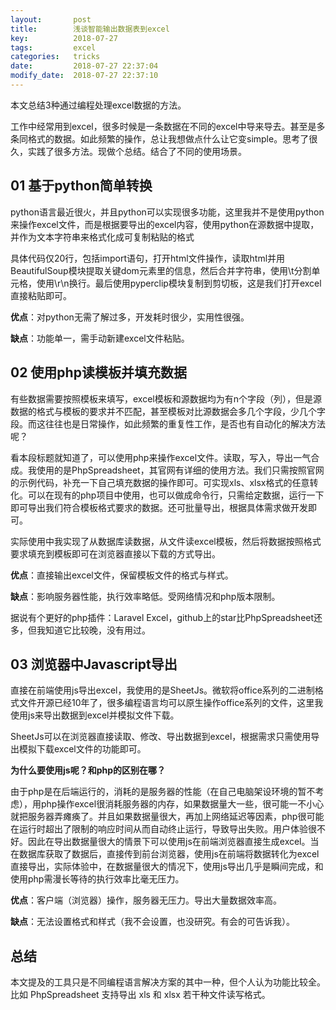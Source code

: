 ```yaml
---
layout:       post
title:        浅谈智能输出数据表到excel
key:          2018-07-27
tags:         excel
categories:   tricks
date:         2018-07-27 22:37:04
modify_date:  2018-07-27 22:37:10
---
```


本文总结3种通过编程处理excel数据的方法。

<!--more-->

工作中经常用到excel，很多时候是一条数据在不同的excel中导来导去。甚至是多条同格式的数据。如此频繁的操作，总让我想做点什么让它变simple。思考了很久，实践了很多方法。现做个总结。结合了不同的使用场景。

## 01 基于python简单转换

python语言最近很火，并且python可以实现很多功能，这里我并不是使用python来操作excel文件，而是根据要导出的excel内容，使用python在源数据中提取，并作为文本字符串来格式化成可复制粘贴的格式

具体代码仅20行，包括import语句，打开html文件操作，读取html并用BeautifulSoup模块提取关键dom元素里的信息，然后合并字符串，使用\t分割单元格，使用\r\n换行。最后使用pyperclip模块复制到剪切板，这是我们打开excel直接粘贴即可。


**优点**：对python无需了解过多，开发耗时很少，实用性很强。

**缺点**：功能单一，需手动新建excel文件粘贴。

## 02 使用php读模板并填充数据

有些数据需要按照模板来填写，excel模板和源数据均为有n个字段（列），但是源数据的格式与模板的要求并不匹配，甚至模板对比源数据会多几个字段，少几个字段。而这往往也是日常操作，如此频繁的重复性工作，是否也有自动化的解决方法呢？


看本段标题就知道了，可以使用php来操作excel文件。读取，写入，导出一气合成。我使用的是PhpSpreadsheet，其官网有详细的使用方法。我们只需按照官网的示例代码，补充一下自己填充数据的操作即可。可实现xls、xlsx格式的任意转化。可以在现有的php项目中使用，也可以做成命令行，只需给定数据，运行一下即可导出我们符合模板格式要求的数据。还可批量导出，根据具体需求做开发即可。


实际使用中我实现了从数据库读数据，从文件读excel模板，然后将数据按照格式要求填充到模板即可在浏览器直接以下载的方式导出。


**优点**：直接输出excel文件，保留模板文件的格式与样式。

**缺点**：影响服务器性能，执行效率略低。受网络情况和php版本限制。


据说有个更好的php插件：Laravel Excel，github上的star比PhpSpreadsheet还多，但我知道它比较晚，没有用过。

## 03 浏览器中Javascript导出

直接在前端使用js导出excel，我使用的是SheetJs。微软将office系列的二进制格式文件开源已经10年了，很多编程语言均可以原生操作office系列的文件，这里我使用js来导出数据到excel并模拟文件下载。


SheetJs可以在浏览器直接读取、修改、导出数据到excel，根据需求只需使用导出模拟下载excel文件的功能即可。


**为什么要使用js呢？和php的区别在哪？**


由于php是在后端运行的，消耗的是服务器的性能（在自己电脑架设环境的暂不考虑），用php操作excel很消耗服务器的内存，如果数据量大一些，很可能一不小心就把服务器弄瘫痪了。并且如果数据量很大，再加上网络延迟等因素，php很可能在运行时超出了限制的响应时间从而自动终止运行，导致导出失败。用户体验很不好。因此在导出数据量很大的情景下可以使用js在前端浏览器直接生成excel。当在数据库获取了数据后，直接传到前台浏览器，使用js在前端将数据转化为excel直接导出，实际体验中，在数据量很大的情况下，使用js导出几乎是瞬间完成，和使用php需漫长等待的执行效率比毫无压力。


**优点**：客户端（浏览器）操作，服务器无压力。导出大量数据效率高。

**缺点**：无法设置格式和样式（我不会设置，也没研究。有会的可告诉我）。

## 总结

本文提及的工具只是不同编程语言解决方案的其中一种，但个人认为功能比较全。比如 PhpSpreadsheet 支持导出  xls 和 xlsx 若干种文件读写格式。